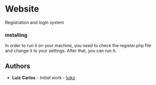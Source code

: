 # Website
Registration and login system

### installing

In order to run it on your machine, you need to check the register.php file and change it to your settings. After that, you can run it. 

## Authors

* **Luiz Carlos** - *Initial work* - [luikz](https://github.com/luikz)
